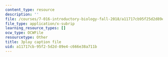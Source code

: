 ```yaml
---
content_type: resource
description: ''
file: /courses/7-016-introductory-biology-fall-2018/a11717cb95f25d2d89e4c666e38a711b_KlVHqq38KJU.vtt
file_type: application/x-subrip
learning_resource_types: []
ocw_type: OCWFile
resourcetype: Other
title: 3play caption file
uid: a11717cb-95f2-5d2d-89e4-c666e38a711b
---
```

